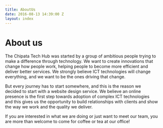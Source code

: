 ```yaml
---
title: AboutUs
date: 2016-08-13 14:39:00 Z
layout: index
---
```


<h1> About us</h1>
<p>
The Chipata Tech Hub was started by a group of ambitious people trying to make a difference through technology. We want to create innovations that change how people work, helping people to become more efficient and deliver better services. We strongly believe ICT technologies will change everything, and we want to be the ones driving that change.
</p>

<p>
But every journey has to start somewhere, and this is the reason we decided to start with a website design service. We believe an online presence is the first step towards adoption of complex ICT technologies and this gives us the opportunity to build relationships with clients and show the way we work and the quality we deliver.
</p>

<p>
If you are interested in what we are doing or just want to meet our team, you are more than welcome to come for coffee or tea at our office!
</p>